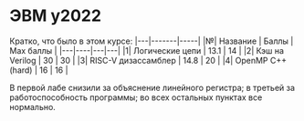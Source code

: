 # ЭВМ y2022

Кратко, что было в этом курсе:
|---|-------|-----|
|№| Название | Баллы | Max баллы |
|---|----|---|---|
|1| Логические цепи | 13.1 | 14 |
|2| Кэш на Verilog | 30 | 30 |
|3| RISC-V дизассамблер | 14.8 | 20 |
|4| OpenMP C++ (hard) | 16 | 16 |

В первой лабе снизили за объяснение линейного регистра; в третьей за работоспособность программы; во всех остальных пунктах все нормально.